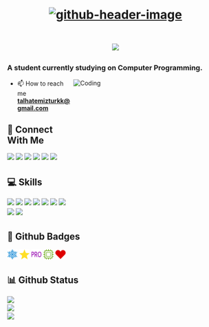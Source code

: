 <h1 align="center">
<a href="https://ibb.co/ZJXWC8g"><img src="https://i.ibb.co/26hgBtM/github-header-image.png" alt="github-header-image" border="0"></a>
</h1>

<h1 align="center">
<img src="https://readme-typing-svg.herokuapp.com?font=Ubuntu+Sans+Mono&weight=500&size=30&pause=2000&color=000000&center=true&vCenter=true&random=false&width=700&lines=Hi+%F0%9F%91%8B%F0%9F%8F%BB%2C+I'm+Muhammed+Talha+Temizturk" />
</h1>


<h3 align="left">A student currently studying on Computer Programming.</h3>
<img src="https://media2.giphy.com/media/j5mwjor5i5PGigmPH2/giphy.gif?cid=ecf05e478onofq2kfa5l2olhh0k6wh507p7q5s7mvp5np7qu&ep=v1_gifs_search&rid=giphy.gif&ct=g" alt="Coding" width=350 height=350 align="right">

- 📫 How to reach me **talhatemizturkk@gmail.com**


## 👥 Connect With Me
<p>
<a href="https://linkedin.com/in/talhatemizturk"><img src="https://img.shields.io/badge/linkedin-%230077B5.svg?style=for-the-badge&logo=linkedin&logoColor=white" style="margin-bottom: 4px;" height="30px" target="_blank"></a>
<a href="https://twitter.com/talhatemizturk_"><img src="https://img.shields.io/badge/Twitter-%231DA1F2.svg?style=for-the-badge&logo=Twitter&logoColor=white" style="margin-bottom: 4px;" height="30px" target="_blank"></a>
<a href="https://twitter.com/lexaceyn"><img src="https://img.shields.io/badge/Discord-%237289DA.svg?style=for-the-badge&logo=discord&logoColor=white" style="margin-bottom: 4px;" height="30px" target="_blank"></a>
<a href="https://www.instagram.com/talhatemizturkk"><img src="https://img.shields.io/badge/Instagram-%23E4405F.svg?style=for-the-badge&logo=Instagram&logoColor=white" style="margin-bottom: 4px;" height="30px" target="_blank"></a>
<a href="https://www.kaggle.com/talhatemizturk"><img src="https://img.shields.io/badge/Kaggle-035a7d?style=for-the-badge&logo=kaggle&logoColor=white" style="margin-bottom: 4px;" height="30px" target="_blank"></a>
<a href="https://www.hackerrank.com/talhatemizturk"><img src="https://img.shields.io/badge/-Hackerrank-2EC866?style=for-the-badge&logo=HackerRank&logoColor=white" style="margin-bottom: 4px;" height="30px" target="_blank"></a>
</p>


## 💻 Skills
<p>
<img src="https://img.shields.io/badge/python-3670A0?style=for-the-badge&logo=python&logoColor=ffdd54" style="margin-bottom: 4px;" height="30px">
<img src="https://img.shields.io/badge/javascript-%23323330.svg?style=for-the-badge&logo=javascript&logoColor=%23F7DF1E" style="margin-bottom: 4px;" height="30px">
<img src="https://img.shields.io/badge/swift-F54A2A?style=for-the-badge&logo=swift&logoColor=white" style="margin-bottom: 4px;" height="30px">
<img src="https://img.shields.io/badge/Android-3DDC84?style=for-the-badge&logo=android&logoColor=white" style="margin-bottom: 4px;" height="30px">
<img src="https://img.shields.io/badge/Flutter-%2302569B.svg?style=for-the-badge&logo=Flutter&logoColor=white" style="margin-bottom: 4px;" height="30px">
<img src="https://img.shields.io/badge/kotlin-%230095D5.svg?style=for-the-badge&logo=kotlin&logoColor=white" style="margin-bottom: 4px;" height="30px">
<img src="https://img.shields.io/badge/dart-%230175C2.svg?style=for-the-badge&logo=dart&logoColor=white" style="margin-bottom: 4px;" height="30px">
<img src="https://img.shields.io/badge/html5-%23E34F26.svg?style=for-the-badge&logo=html5&logoColor=white" style="margin-bottom: 4px;" height="30px">
<img src="https://img.shields.io/badge/css3-%231572B6.svg?style=for-the-badge&logo=css3&logoColor=white" style="margin-bottom: 4px;" height="30px">
</p>


## 🌟 Github Badges
<p>
<img src="https://raw.githubusercontent.com/acervenky/animated-github-badges/master/assets/acbadge.gif" height="24px">
<img src="https://raw.githubusercontent.com/acervenky/animated-github-badges/master/assets/starbadge.gif" height="24px">
<img src="https://raw.githubusercontent.com/acervenky/animated-github-badges/master/assets/pro.gif" height="24px">
<img src="https://raw.githubusercontent.com/acervenky/animated-github-badges/master/assets/devbadge.gif" height="24px">
<img src="https://raw.githubusercontent.com/acervenky/animated-github-badges/master/assets/sponsorbadge.gif" height="24px">
</p>


## 📊 Github Status

![](https://github-readme-stats.vercel.app/api?username=talhatemizturk&theme=dark&hide_border=false&include_all_commits=false&count_private=false)<br/>
![](https://github-readme-streak-stats.herokuapp.com/?user=talhatemizturk&theme=dark&hide_border=false)<br/>
![](https://github-readme-stats.vercel.app/api/top-langs/?username=talhatemizturk&theme=dark&hide_border=false&include_all_commits=false&count_private=false&layout=compact)
